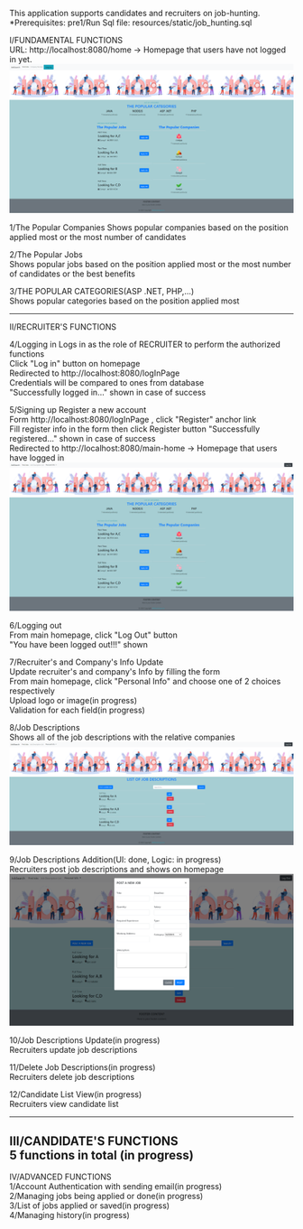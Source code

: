 This application supports candidates and recruiters on job-hunting.
*Prerequisites:
pre1/Run Sql file: resources/static/job_hunting.sql

I/FUNDAMENTAL FUNCTIONS  
URL: http://localhost:8080/home  -> Homepage that users have not logged in yet.
![img_2.png](img_2.png)

1/The Popular Companies
Shows popular companies based on the position applied most or the most number of candidates  

2/The Popular Jobs  
Shows popular jobs based on the position applied most or the most number of candidates or the best benefits

3/THE POPULAR CATEGORIES(ASP .NET, PHP,...)  
Shows popular categories based on the position applied most

---
II/RECRUITER'S FUNCTIONS  

4/Logging in
Logs in as the role of RECRUITER to perform the authorized functions   
Click "Log in" button on homepage  
Redirected to http://localhost:8080/logInPage  
Credentials will be compared to ones from database  
"Successfully logged in..." shown in case of success  

5/Signing up
Register a new account  
Form http://localhost:8080/logInPage , click "Register" anchor link   
Fill register info in the form then click Register button
"Successfully registered..." shown in case of success   
Redirected to http://localhost:8080/main-home -> Homepage that users have logged in  
![img_4.png](img_4.png)

6/Logging out  
From main homepage, click "Log Out" button  
"You have been logged out!!!" shown

7/Recruiter's and Company's Info Update  
Update recruiter's and company's Info by filling the form  
From main homepage, click "Personal Info" and choose one of 2 choices respectively  
Upload logo or image(in progress)  
Validation for each field(in progress)  

8/Job Descriptions  
Shows all of the job descriptions with the relative companies
![img_5.png](img_5.png)

9/Job Descriptions Addition(UI: done, Logic: in progress)  
Recruiters post job descriptions and shows on homepage
![img_7.png](img_7.png)

10/Job Descriptions Update(in progress)  
Recruiters update job descriptions

11/Delete Job Descriptions(in progress)  
Recruiters delete job descriptions

12/Candidate List View(in progress)  
Recruiters view candidate list

---
III/CANDIDATE'S FUNCTIONS  
5 functions in total (in progress)
---
IV/ADVANCED FUNCTIONS  
1/Account Authentication with sending email(in progress)  
2/Managing jobs being applied or done(in progress)  
3/List of jobs applied or saved(in progress)  
4/Managing history(in progress)
